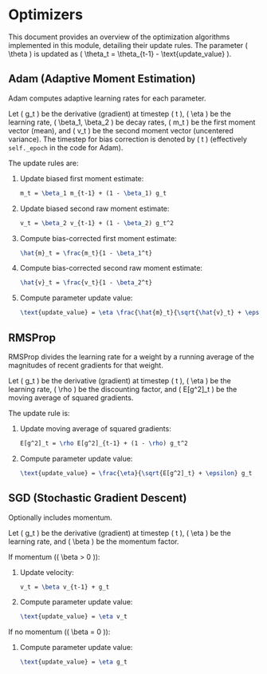 # Optimizers

This document provides an overview of the optimization algorithms implemented in this module, detailing their update rules. The parameter \( \theta \) is updated as \( \theta_t = \theta_{t-1} - \text{update_value} \).

## Adam (Adaptive Moment Estimation)

Adam computes adaptive learning rates for each parameter.

Let \( g_t \) be the derivative (gradient) at timestep \( t \), \( \eta \) be the learning rate, \( \beta_1, \beta_2 \) be decay rates, \( m_t \) be the first moment vector (mean), and \( v_t \) be the second moment vector (uncentered variance). The timestep for bias correction is denoted by \( t \) (effectively `self._epoch` in the code for Adam).

The update rules are:
1. Update biased first moment estimate:
   ```latex
   m_t = \beta_1 m_{t-1} + (1 - \beta_1) g_t
   ```
2. Update biased second raw moment estimate:
   ```latex
   v_t = \beta_2 v_{t-1} + (1 - \beta_2) g_t^2
   ```
3. Compute bias-corrected first moment estimate:
   ```latex
   \hat{m}_t = \frac{m_t}{1 - \beta_1^t}
   ```
4. Compute bias-corrected second raw moment estimate:
   ```latex
   \hat{v}_t = \frac{v_t}{1 - \beta_2^t}
   ```
5. Compute parameter update value:
   ```latex
   \text{update_value} = \eta \frac{\hat{m}_t}{\sqrt{\hat{v}_t} + \epsilon}
   ```

## RMSProp

RMSProp divides the learning rate for a weight by a running average of the magnitudes of recent gradients for that weight.

Let \( g_t \) be the derivative (gradient) at timestep \( t \), \( \eta \) be the learning rate, \( \rho \) be the discounting factor, and \( E[g^2]_t \) be the moving average of squared gradients.

The update rule is:
1. Update moving average of squared gradients:
   ```latex
   E[g^2]_t = \rho E[g^2]_{t-1} + (1 - \rho) g_t^2
   ```
2. Compute parameter update value:
   ```latex
   \text{update_value} = \frac{\eta}{\sqrt{E[g^2]_t} + \epsilon} g_t
   ```

## SGD (Stochastic Gradient Descent)

Optionally includes momentum.

Let \( g_t \) be the derivative (gradient) at timestep \( t \), \( \eta \) be the learning rate, and \( \beta \) be the momentum factor.

If momentum (\( \beta > 0 \)):
1. Update velocity:
   ```latex
   v_t = \beta v_{t-1} + g_t
   ```
2. Compute parameter update value:
   ```latex
   \text{update_value} = \eta v_t
   ```

If no momentum (\( \beta = 0 \)):
1. Compute parameter update value:
   ```latex
   \text{update_value} = \eta g_t
   ```
